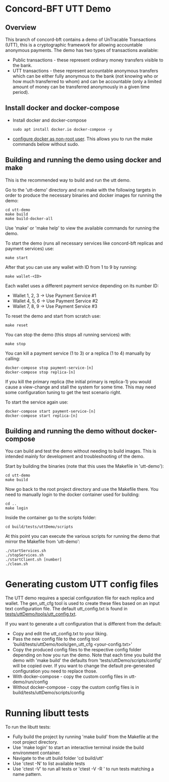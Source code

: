 
# Concord-BFT UTT Demo

## Overview

This branch of concord-bft contains a demo of UnTracable Transactions (UTT), this is a
cryptographic framework for allowing accountable anonymous payments. The demo has two types of
transactions available:
 * Public transactions - these represent ordinary money transfers visible to the bank.
 * UTT transactions - these represent accountable anonymous transfers which can be either
 fully anonymous to the bank (not knowing who or how much transferred to whom) and can be
 accountable (only a limited amount of money can be transferred anonymously in a given time period).

## Install docker and docker-compose

* Install docker and docker-compose
  ```
  sudo apt install docker.io docker-compose -y
  ```
* [configure docker as non-root user](https://docs.docker.com/engine/install/linux-postinstall/#manage-docker-as-a-non-root-user). This allows you to run the make commands below without sudo.

## Building and running the demo using docker and make

This is the recommended way to build and run the utt demo.

Go to the 'utt-demo' directory and run make with the following targets in order to produce the necessary binaries and docker images for running the demo:
  ```
  cd utt-demo
  make build
  make build-docker-all
  ```

Use 'make' or 'make help' to view the available commands for running the demo.

To start the demo (runs all necessary services like concord-bft replicas and payment services) use:
  ```
  make start
  ```

After that you can use any wallet with ID from 1 to 9 by running:
  ```
  make wallet-<ID>
  ```

Each wallet uses a different payment service depending on its number ID:
 * Wallet 1, 2, 3 -> Use Payment Service #1
 * Wallet 4, 5, 6 -> Use Payment Service #2
 * Wallet 7, 8, 9 -> Use Payment Service #3

To reset the demo and start from scratch use:
  ```
  make reset
  ```

You can stop the demo (this stops all running services) with:
  ```
  make stop
  ```

You can kill a payment service (1 to 3) or a replica (1 to 4) manually by calling:
```
docker-compose stop payment-service-[n]
docker-compose stop replica-[n]
```

If you kill the primary replica (the initial primary is replica-1) you would cause a view-change and stall the system for some time. This may need some configuration tuning to get the test scenario right.

To start the service again use:
```
docker-compose start payment-service-[n]
docker-compose start replica-[n]
```

## Building and running the demo without docker-compose
You can build and test the demo without needing to build images. This is intended mainly for development and troubleshooting of the demo.

Start by building the binaries (note that this uses the Makefile in 'utt-demo'):
  ```
  cd utt-demo
  make build
  ```

Now go back to the root project directory and use the Makefile there. You need to manually login to the docker container used for building:
  ```
  cd ..
  make login
  ```

Inside the container go to the scripts folder:
  ```
  cd build/tests/uttDemo/scripts
  ```

At this point you can execute the various scripts for running the demo that mirror the Makefile from 'utt-demo':
  ```
  ./startServices.sh
  ./stopServices.sh
  ./startClient.sh [number]
  ./clean.sh
  ```

# Generating custom UTT config files

The UTT demo requires a special configuration file for each replica and wallet. The gen_utt_cfg tool is used to create these files based on an input text configuration file. The default utt_config.txt is found in [tests/uttDemo/tools/utt_config.txt](tests/uttDemo/tools/utt_config.txt).

If you want to generate a utt configuration that is different from the default:
  * Copy and edit the utt_config.txt to your liking.
  * Pass the new config file to the config tool 'build/tests/uttDemo/tools/gen_utt_cfg <your-config.txt>'
  * Copy the produced config files to the respective config folder depending on how you run the demo. Note that each time you build the demo with 'make build' the defaults from 'tests/uttDemo/scripts/config' will be copied over. If you want to change the default pre-generated configuration you need to replace those.
  * With docker-compose - copy the custom config files in utt-demo/run/config
  * Without docker-compose - copy the custom config files is in build/tests/uttDemo/scripts/config

# Running libutt tests

To run the libutt tests:
  * Fully build the project by running 'make build' from the Makefile at the root project directory.
  * Use 'make login' to start an interactive terminal inside the build environment container.
  * Navigate to the utt build folder 'cd build/utt'
  * Use 'ctest -N' to list available tests
  * Use 'ctest -V' to run all tests or 'ctest -V -R <regex>' to run tests matching a name pattern.
